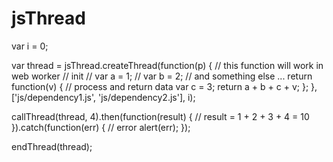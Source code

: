# jsThread

var i = 0;

var thread = jsThread.createThread(function(p) { // this function will work in web worker
    // init
    // var a = 1;
    // var b = 2;
    // and something else ...
    return function(v) {
        // process and return data
        var c = 3;
        return a + b + c + v;
    };
}, ['js/dependency1.js', 'js/dependency2.js'], i);

callThread(thread, 4).then(function(result) {
    // result = 1 + 2 + 3 + 4 = 10
}).catch(function(err) {
    // error
    alert(err);
});

endThread(thread);
